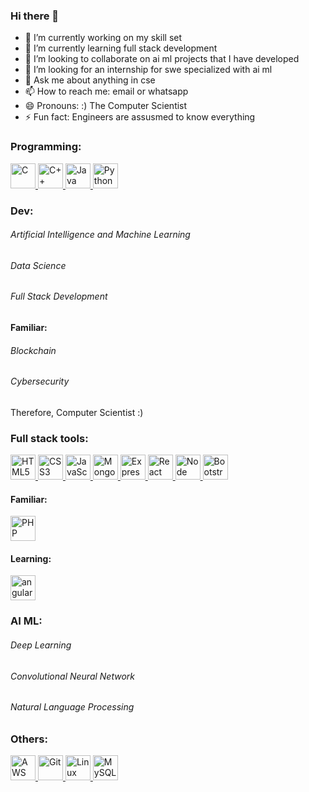 ### Hi there 👋

<!--
**himanshu-hg-github/himanshu-hg-github** is a ✨ _special_ ✨ repository because its `README.md` (this file) appears on your GitHub profile.

Here are some ideas to get you started:-->

- 🔭 I’m currently working on my skill set
- 🌱 I’m currently learning full stack development
- 👯 I’m looking to collaborate on ai ml projects that I have developed
- 🤔 I’m looking for an internship for swe specialized with ai ml
- 💬 Ask me about anything in cse
- 📫 How to reach me: email or whatsapp
- 😄 Pronouns: :) The Computer Scientist
- ⚡ Fun fact: Engineers are assusmed to know everything

<h3 align="left">Programming:</h3>
<p align="left">
  <a href="https://www.cprogramming.com/" target="_blank"> <img src="https://upload.wikimedia.org/wikipedia/commons/thumb/1/18/C_Programming_Language.svg/926px-C_Programming_Language.svg.png" alt="C" width="40" height="40"/> </a>
  <a href="https://www.w3schools.com/cpp/" target="_blank"> <img src="https://upload.wikimedia.org/wikipedia/commons/thumb/1/18/ISO_C%2B%2B_Logo.svg/1200px-ISO_C%2B%2B_Logo.svg.png" alt="C++" width="40" height="40"/> </a>
  <a href="#" target="_blank"> <img src="https://education.oracle.com/file/general/p-80-java.png" alt="Java" width="40" height="40"/> </a>
  <a href="#" target="_blank"> <img src="https://upload.wikimedia.org/wikipedia/commons/thumb/c/c3/Python-logo-notext.svg/640px-Python-logo-notext.svg.png" alt="Python" width="40" height="40"/> </a>
</p>

<h3 align="left">Dev:</h3>
<p align="left">
    <h6>Artificial Intelligence and Machine Learning</h6>
    <h6>Data Science</h6>
    <h6>Full Stack Development</h6>
    <h4>Familiar:</h4>
    <h6>Blockchain</h6>
    <h6>Cybersecurity</h6>
    <text>Therefore, Computer Scientist :)</text>
</p>

<h3 align="left">Full stack tools:</h3>
<p align="left">
  <a href="https://www.w3.org/html/" target="_blank"> <img src="https://static-00.iconduck.com/assets.00/html-5-icon-726x1024-evem6gg5.png" alt="HTML5" width="40" height="40"/> </a>
  <a href="https://www.w3schools.com/css/" target="_blank"> <img src="https://upload.wikimedia.org/wikipedia/commons/thumb/d/d5/CSS3_logo_and_wordmark.svg/1200px-CSS3_logo_and_wordmark.svg.png" alt="CSS3" width="40" height="40"/> </a>
  <a href="https://developer.mozilla.org/en-US/docs/Web/JavaScript" target="_blank"> <img src="https://upload.wikimedia.org/wikipedia/commons/6/6a/JavaScript-logo.png" alt="JavaScript" width="40" height="40"/> </a>
  <a href="https://www.mongodb.com/" target="_blank"> <img src="https://miro.medium.com/v2/resize:fit:512/1*doAg1_fMQKWFoub-6gwUiQ.png" alt="MongoDB" width="40" height="40"/> </a>
  <a href="https://expressjs.com/" target="_blank"> <img src="https://upload.wikimedia.org/wikipedia/commons/6/64/Expressjs.png" alt="Express" width="40" height="40"/> </a>
  <a href="https://reactjs.org/" target="_blank"> <img src="https://upload.wikimedia.org/wikipedia/commons/thumb/3/30/React_Logo_SVG.svg/1200px-React_Logo_SVG.svg.png" alt="React" width="40" height="40"/> </a>
  <a href="https://nodejs.org/" target="_blank"> <img src="https://miro.medium.com/v2/resize:fit:800/1*bc9pmTiyKR0WNPka2w3e0Q.png" alt="Node" width="40" height="40"/> </a>
  <a href="https://getbootstrap.com/" target="_blank"> <img src="https://getbootstrap.com/docs/5.3/assets/brand/bootstrap-logo-shadow.png" alt="Bootstrap" width="40" height="40"/> </a>
  
  <br>
  <h4>Familiar:</h4>
  <a href="https://www.php.net/" target="_blank"> <img src="https://upload.wikimedia.org/wikipedia/commons/thumb/2/27/PHP-logo.svg/1200px-PHP-logo.svg.png" alt="PHP" width="40" height="40"/> </a>

  <br>
  <h4>Learning:</h4>
  <a href="https://angular.io" target="_blank"> <img src="https://miro.medium.com/v2/resize:fit:588/1*15CYVZdpsxir8KLdxEZytg.png" alt="angularjs" width="40" height="40"/> </a>
</p>

<h3 align="left">AI ML:</h3>
<p align="left">
    <h6>Deep Learning</h6>
    <h6>Convolutional Neural Network</h6>
    <h6>Natural Language Processing</h6>
</p>

<h3 align="left">Others:</h3>
<p align="left"> 
  <a href="https://aws.amazon.com" target="_blank">       <img src="https://upload.wikimedia.org/wikipedia/commons/thumb/9/93/Amazon_Web_Services_Logo.svg/1200px-Amazon_Web_Services_Logo.svg.png" alt="AWS" width="40" height="40"/> </a> 
  <a href="https://git-scm.com/" target="_blank">         <img src="https://upload.wikimedia.org/wikipedia/commons/thumb/3/3f/Git_icon.svg/2048px-Git_icon.svg.png" alt="Git" width="40" height="40"/> </a> 
  <a href="https://www.linux.org/" target="_blank">       <img src="https://upload.wikimedia.org/wikipedia/commons/thumb/3/35/Tux.svg/1200px-Tux.svg.png" alt="Linux" width="40" height="40"/> </a> 
  <a href="https://www.mysql.com/" target="_blank">       <img src="https://assets-global.website-files.com/632d8bdfaa198525e29dd55e/641c1b4e02e8cc2d3f9b010f_mysql-database-web-development-computer-software-dolphin-3f2ef1a6723e0e7faa8ac845294f02a3.png" alt="MySQL" width="40" height="40"/> </a> 
</p>
